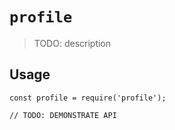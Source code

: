 # `profile`

> TODO: description

## Usage

```
const profile = require('profile');

// TODO: DEMONSTRATE API
```
